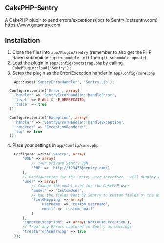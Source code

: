 CakePHP-Sentry
--------------

A CakePHP plugin to send errors/exceptions/logs to Sentry (getsentry.com) https://www.getsentry.com

Installation
------------

1. Clone the files into `app/Plugin/Sentry` (remember to also get the PHP Raven submodule - `gitsubmodule init` then `git submodule update`)
2. Load the plugin in `app/Config/bootstrap.php` by calling `CakePlugin::load('Sentry');`
3. Setup the plugin as the Error/Exception handler in `app/Config/core.php`
```php
	App::uses('SentryErrorHandler', 'Sentry.Lib');

  Configure::write('Error', array(
    'handler' => 'SentryErrorHandler::handleError',
    'level' => E_ALL & ~E_DEPRECATED,
    'trace' => true
  ));

  Configure::write('Exception', array(
    'handler' => 'SentryErrorHandler::handleException',
    'renderer' => 'ExceptionRenderer',
    'log' => true
  ));
```

4. Place your settings in `app/Config/core.php`
```php
    Configure::write('Sentry', array(
        'DSN' => array(
            // Your private Sentry DSN
            'PHP' => 'http://123456@sentry.com/1'
        ),
        // Configuration for the Sentry user interface - will display a CakePHP logged in user
        'user' => array(
            // Change the model used for the CakePHP user
            'model' => 'CustomUser',
            // Map the fields sent by Sentry to custom fields on the user model
            'fieldMapping' => array(
                'username' => 'custom_username',
                'email' => 'custom_email'
            )
        ),
        'ignoredExceptions' => array('NotFoundException'),
        // Treat any Errors captured in Sentry as warnings
        'treatErrorAsWarning' => true
    ));
```
